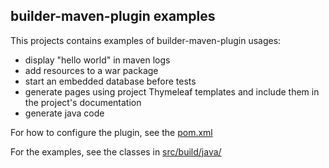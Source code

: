 ## builder-maven-plugin examples

This projects contains examples of builder-maven-plugin usages:
* display "hello world" in maven logs
* add resources to a war package
* start an embedded database before tests
* generate pages using project Thymeleaf templates and include them in the project's documentation
* generate java code


For how to configure the plugin, see the <a href="https://github.com/javabuild/builder-parent/blob/master/builder-maven-plugin/src/it/builder-maven-plugin-test/pom.xml">pom.xml</a>

For the examples, see the classes in <a href="https://github.com/javabuild/builder-parent/tree/master/builder-maven-plugin/src/it/builder-maven-plugin-test/src/build/java/test">src/build/java/</a>